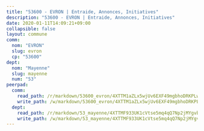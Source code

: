 ```yaml
---
title: "53600 - EVRON | Entraide, Annonces, Initiatives"
description: "53600 - EVRON | Entraide, Annonces, Initiatives"
date: 2020-01-11T14:09:21+09:00
collapsible: false
layout: commune
comm:
  nom: "EVRON"
  slug: evron
  cp: "53600"
dept:
  nom: "Mayenne"
  slug: mayenne
  num: "53"
peerpad:
  comm:
    read_path: /r/markdown/53600_evron/4XTTM1aZLx5wjUv6EXF49mgbhoDRKPLw5sXPHJRBzX9mc47jZ
    write_path: /w/markdown/53600_evron/4XTTM1aZLx5wjUv6EXF49mgbhoDRKPLw5sXPHJRBzX9mc47jZ-K3TgTzMTAZxhU5jEGXZuM3i2qCkZH1WM1NK7UZPyRfpTzXR649LQcJBUFy44V3eCZseBMhiJzE63JTYoePvNHTGk5bVC6VKKLk1wUjDeH1fGZWCnZPCQ4SkgkAhHQrF6tdHoQ8tb
  dept:
    read_path: /r/markdown/53_mayenne/4XTTMF933UK1cVtse5mq4qQ7Np2jMYgvbp6qouY9MWyoeWY43
    write_path: /w/markdown/53_mayenne/4XTTMF933UK1cVtse5mq4qQ7Np2jMYgvbp6qouY9MWyoeWY43-K3TgUcgqTBNoSTxPqkZ94HV7ydPjBnvnBue9tEiK9jakhdXjxdo4Br4iK1oa2CDh4yEVWX1tFyjU9wvcKRuNLDocpAE5TJXkqSv2docSVtfLpqmkB6Zf1obqgGj7oAqY4ytCV5Es
---
```


